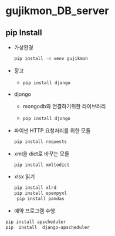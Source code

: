 # gujikmon_DB_server





## pip Install

* 가상환경

  ``` bash
  pip install -m venv gujikmon
  ```

- 장고

  - ```bash
    pip install django
    ```

- djongo

  - mongodb와 연결하기위한 라이브러리

  - ```bash
    pip install djongo
    ```

* 파이썬 HTTP 요청처리를 위한 모듈

  ``` bash
  pip install requests 
  ```

* xml을 dict로 바꾸는 모듈

  ``` bash
  pip install xmltodict
  ```


* xlsx 읽기

  ``` bash
  pip install xlrd
  pip install openpyxl
   pip install pandas
  ```

* 예약 프로그램 수행
``` bash
pip install apscheduler
pip  install  django-apscheduler
```